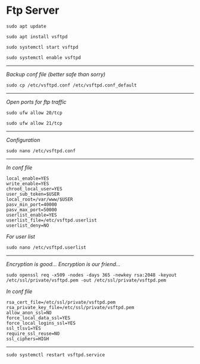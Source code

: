 # Ftp Server

```
sudo apt update
```
```
sudo apt install vsftpd
```
```
sudo systemctl start vsftpd
```
```
sudo systemctl enable vsftpd
```

---

*Backup conf file (better safe than sorry)*
```
sudo cp /etc/vsftpd.conf /etc/vsftpd.conf_default
```

 ---
 
*Open ports for ftp traffic*
```
sudo ufw allow 20/tcp
```
```
sudo ufw allow 21/tcp
```

---

*Configuration*
```
sudo nano /etc/vsftpd.conf
```

---

*In conf file*
```
local_enable=YES
write_enable=YES
chroot_local_user=YES
user_sub_token=$USER
local_root=/var/www/$USER
pasv_min_port=40000
pasv_max_port=50000
userlist_enable=YES
userlist_file=/etc/vsftpd.userlist
userlist_deny=NO
```

*For user list*
```
sudo nano /etc/vsftpd.userlist
```

---

*Encryption is good... Encryption is our friend...*
```
sudo openssl req -x509 -nodes -days 365 -newkey rsa:2048 -keyout /etc/ssl/private/vsftpd.pem -out /etc/ssl/private/vsftpd.pem
```

*In conf file*
```
rsa_cert_file=/etc/ssl/private/vsftpd.pem
rsa_private_key_file=/etc/ssl/private/vsftpd.pem
allow_anon_ssl=NO
force_local_data_ssl=YES
force_local_logins_ssl=YES
ssl_tlsv1=YES
require_ssl_reuse=NO
ssl_ciphers=HIGH
```

---

```
sudo systemctl restart vsftpd.service
```
